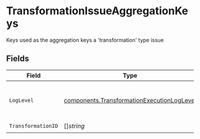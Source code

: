 # TransformationIssueAggregationKeys

Keys used as the aggregation keys a 'transformation' type issue


## Fields

| Field                                                                                                | Type                                                                                                 | Required                                                                                             | Description                                                                                          |
| ---------------------------------------------------------------------------------------------------- | ---------------------------------------------------------------------------------------------------- | ---------------------------------------------------------------------------------------------------- | ---------------------------------------------------------------------------------------------------- |
| `LogLevel`                                                                                           | [components.TransformationExecutionLogLevel](../../models/shared/transformationexecutionloglevel.md) | :heavy_check_mark:                                                                                   | The minimum log level to open the issue on                                                           |
| `TransformationID`                                                                                   | []*string*                                                                                           | :heavy_check_mark:                                                                                   | N/A                                                                                                  |